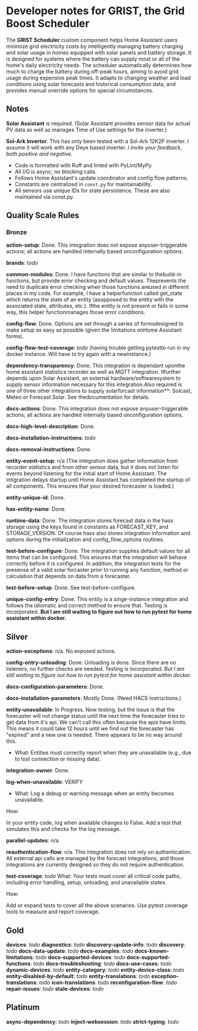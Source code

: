 # Developer notes for GRIST, the Grid Boost Scheduler

The **GRIST Scheduler** custom component helps Home Assistant users minimize grid electricity costs by intelligently managing battery charging and solar usage in homes equipped with solar panels and battery storage. It is designed for systems where the battery can supply most or all of the home's daily electricity needs. The scheduler automatically determines how much to charge the battery during off-peak hours, aiming to avoid grid usage during expensive peak times. It adapts to changing weather and load conditions using solar forecasts and historical consumption data, and provides manual override options for special circumstances.

## Notes

  **Solar Assistant** is required. (Solar Assistant provides sensor data for actual PV data as well as manages Time of Use settings for the inverter.)

  **Sol-Ark Inverter**. This has only been tested with a Sol-Ark 12K2P inverter. I assume it will work with any Deye based inverter. *I invite your feedback, both positive and negative.*
- Code is formatted with Ruff and linted with PyLint/MyPy.
- All I/O is async; no blocking calls.
- Follows Home Assistant's update coordinator and config flow patterns.
- Constants are centralized in `const.py` for maintainability.
- All sensors use unique IDs for state persistence. These are also maintained via const.py.

## Quality Scale Rules

### Bronze

**action-setup**: Done. This integration does not expose anyuser-triggerable actions; all actions are handled internally based onconfiguration options.

**brands**: *todo*

**common-modules**: Done. I have functions that are similar to thebuild-in functions, but provide error checking and default values. Theprevents the need to duplicate error checking when those functions areused in different places in my code. For example, I have a helperfunction called get_state which returns the state of an entity (asopposed to the entity with the associated state, attributes, etc.). Ifthe entity is not present or fails in some way, this helper functionmanages those error conditions.

**config-flow**: Done. Options are set through a series of formsdesigned to make setup as easy as possible (given the limitations onHome Assistant forms).

**config-flow-test-coverage**: *todo* (having trouble getting pytestto run in my docker instance. Will have to try again with a newinstance.)

**dependency-transparency**: Done. This integration is dependant uponthe home assistant statistics recorder as well as MQTT integration. Itfurther depends upon Solar Assistant, an external hardware/softwaresystem to supply sensor information necessary for this integration.Also required is one of three other integrations to supply solarforcast information**: Solcast, Meteo or Forecast.Solar. See thedocumentation for details.

**docs-actions**: Done. This integration does not expose anyuser-triggerable actions; all actions are handled internally based onconfiguration options.

**docs-high-level-description**: Done.

**docs-installation-instructions**: *todo*

**docs-removal-instructions**: Done.

**entity-event-setup**: n/a (The integration does gather information from recorder statistics and from other sensor data, but it does not listen for events beyond listening for the initial start of Home Assistant. The intigration delays startup until Home Assistant has completed the startup of all components. This ensures that your desired forecaster is loaded.)

**entity-unique-id**: Done.

**has-entity-name**: Done.

**runtime-data**: Done. The integration stores forecast data in the hass storage using the keys found in constants as FORECAST_KEY, and STORAGE_VERSION. Of course hass also stores integration information and options during the initialization and config_flow_options routines.

**test-before-configure**: Done. The integration supplies default values for all items that can be configured. This ensures that the integration will behave correctly before it is configured. In addition, the integration tests for the presense of a valid solar forcaster prior to running any function, method or calculation that depends on data from a forecaster.

**test-before-setup**: Done. See test-before-configure.

**unique-config-entry**: Done. This entity is a singe-instance integration and follows the idiomatic and correct method to ensure that. Testing is incorporated. **But I am still waiting to figure out how to run pytest for home assistant within docker.**

## Silver

**action-exceptions**: n/a. No exposed actions.

**config-entry-unloading**: Done. Unloading is done. Since there are no listeners, no further checks are needed. Testing is incorporated. *But I am still waiting to figure out how to run pytest for home assistant within docker.*

**docs-configuration-parameters**: Done.

**docs-installation-parameters**: Mostly Done. (Need HACS instructions.)

**entity-unavailable**: In Progress.  Now testing, but the issue is that the forecaster will not change status until the next time the forecaster tries to get data from it's api. We can't call this often because the apis have limits. This means it could take 12 hours until we find out the forecaster has "expired" and a new one is needed. There appears to be no way around this.

- What:
Entities must correctly report when they are unavailable (e.g., due to lost connection or missing data).

**integration-owner**: Done.

**log-when-unavailable**: VERIFY
- What:
Log a debug or warning message when an entity becomes unavailable.

How:

In your entity code, log when available changes to False.
Add a test that simulates this and checks for the log message.

**parallel-updates**: n/a

**reauthentication-flow**: n/a. This integration does not rely on authentication. All external api calls are managed by the forecast integrations, and those integrations are currently designed so they do not require authentication.

**test-coverage**: *todo*
What:
Your tests must cover all critical code paths, including error handling, setup, unloading, and unavailable states.

How:

Add or expand tests to cover all the above scenarios.
Use pytest coverage tools to measure and report coverage.

## Gold

**devices**: *todo*
**diagnostics**: *todo*
**discovery-update-info**: *todo*
**discovery**: *todo*
**docs-data-update**: *todo*
**docs-examples**: *todo*
**docs-known-limitations**: *todo*
**docs-supported-devices**: *todo*
**docs-supported-functions**: *todo*
**docs-troubleshooting**: *todo*
**docs-use-cases**: *todo*
**dynamic-devices**: *todo*
**entity-category**: *todo*
**entity-device-class**: *todo*
**entity-disabled-by-default**: *todo*
**entity-translations**: *todo*
**exception-translations**: *todo*
**icon-translations**: *todo*
**reconfiguration-flow**: *todo*
**repair-issues**: *todo*
**stale-devices**: *todo*

## Platinum

**async-dependency**: *todo*
**inject-websession**: *todo*
**strict-typing**: *todo*
